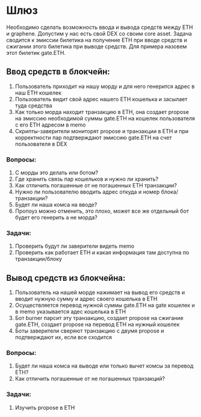 # Шлюз
Необходимо сделать возможность ввода и вывода средств между ETH и graphene. Допустим у нас есть свой DEX со своим core asset. Задача сводится к эмиссии билетика на получение ETH при вводе средств и сжигании этого билетика при выводе средств. Для примера назовем этот билетик gate.ETH.

## Ввод средств в блокчейн:
1. Пользователь приходит на нашу морду и для него генерится адрес в наш ETH кошелек
2. Пользователь видит свой адрес нашего ETH кошелька и засылает туда средства
3. Как только морда находит транзакцию в ETH, она создает propose на эмиссию необходимой суммы gate.ETH на кошелек пользователя с его ETH адресом в memo
4. Скрипты-заверители мониторят propose и транзакции в ETH и при корректности пар подтверждают эмиссию gate.ETH на счет пользователя в DEX

### Вопросы:
1. С морды это делать или ботом?
2. Где хранить связь пар кошельков и нужно ли хранить?
3. Как отличить погашенные от не погашенных ETH транзакции?
4. Нужно ли пользователю вводить адрес откуда и номер блока/транзакции?
5. Будет ли наша комса на вводе?
6. Пропоуз можно отменить, это плохо, может все же отдельный бот будет его генерить а не морда?

### Задачи:
1. Проверить будут ли заверители видеть memo
2. Проверить как работает ETH и какая информация там доступна по транзакции/блоку

## Вывод средств из блокчейна:
1. Пользователь на нашей морде нажимает на вывод его средств и вводит нужную сумму и адрес своего кошелька в ETH
2. Осуществляется перевод нужной суммы gate.ETH на gate кошелек и в memo указывается адес кошелька в ETH
3. Бот burner парсит эту транзакцию, создает propose на сжигание gate.ETH, создает propose на перевод ETH на нужный кошелек
4. Боты заверители сверяют транзакцию с двумя propose и подтверждают их, если все сходится

### Вопросы:
1. Будет ли наша комса на выводе или только вычет комсы за перевод ETH?
2. Как отличить погашенные от не погашенных транзакций?

### Задачи:
1. Изучить propose в ETH
